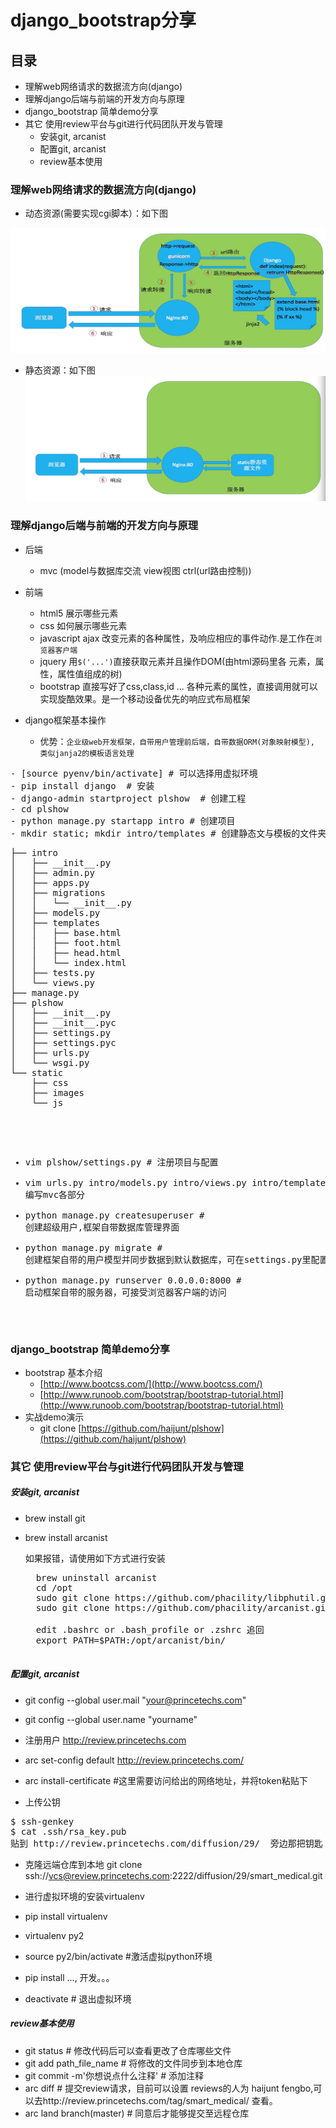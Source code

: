 # django_bootstrap分享
## 目录
- 理解web网络请求的数据流方向(django)
- 理解django后端与前端的开发方向与原理
- django_bootstrap 简单demo分享
- 其它 使用review平台与git进行代码团队开发与管理
	- 安装git, arcanist
	- 配置git, arcanist
	- review基本使用


### 理解web网络请求的数据流方向(django)
- 动态资源(需要实现cgi脚本）：如下图
	
<img src='./move.jpeg' width=800 height=200></img>
- 静态资源：如下图
	<img src='./static.jpeg' width=800 height=200></img>
### 理解django后端与前端的开发方向与原理
- 后端
	- mvc (model与数据库交流 view视图 ctrl(url路由控制))
- 前端
	- html5 展示哪些元素
	- css  如何展示哪些元素
	- javascript ajax 改变元素的各种属性，及响应相应的事件动作.是工作在`浏览器客户端`
	- jquery 用`$('...')`直接获取元素并且操作DOM(由html源码里各 元素，属性，属性值组成的树)
	- bootstrap 直接写好了css,class,id ... 各种元素的属性，直接调用就可以实现旋酷效果。是一个移动设备优先的响应式布局框架
	
- django框架基本操作
	- 优势：`企业级web开发框架，自带用户管理前后端，自带数据ORM(对象映射模型), 类似janja2的模板语言处理`
<pre>
- [source pyenv/bin/activate] # 可以选择用虚拟环境
- pip install django  # 安装
- django-admin startproject plshow  # 创建工程
- cd plshow
- python manage.py startapp intro # 创建项目
- mkdir static; mkdir intro/templates # 创建静态文与模板的文件夹
<pre>
├── intro
│   ├── __init__.py
│   ├── admin.py
│   ├── apps.py
│   ├── migrations
│   │   └── __init__.py
│   ├── models.py
│   ├── templates
│   │   ├── base.html
│   │   ├── foot.html
│   │   ├── head.html
│   │   └── index.html
│   ├── tests.py
│   └── views.py
├── manage.py
├── plshow
│   ├── __init__.py
│   ├── __init__.pyc
│   ├── settings.py
│   ├── settings.pyc
│   ├── urls.py
│   └── wsgi.py
└── static
    ├── css
    ├── images
    └── js
</pre>
- vim plshow/settings.py # 注册项目与配置
- vim urls.py intro/models.py intro/views.py intro/templates/*.html  # 编写mvc各部分
- python manage.py createsuperuser # 创建超级用户,框架自带数据库管理界面
- python manage.py migrate # 创建框架自带的用户模型并同步数据到默认数据库，可在settings.py里配置相应数据库
- python manage.py runserver 0.0.0.0:8000  # 启动框架自带的服务器，可接受浏览器客户端的访问

</pre>

	
### django_bootstrap 简单demo分享
	
- bootstrap 基本介绍
	- [http://www.bootcss.com/](http://www.bootcss.com/)
	- [http://www.runoob.com/bootstrap/bootstrap-tutorial.html](http://www.runoob.com/bootstrap/bootstrap-tutorial.html)
- 实战demo演示
	- git clone [https://github.com/haijunt/plshow](https://github.com/haijunt/plshow)
	
### 其它 使用review平台与git进行代码团队开发与管理
##### 安装git, arcanist
- brew install git
- brew install arcanist
    
    如果报错，请使用如下方式进行安装
    <pre>
    brew uninstall arcanist
    cd /opt
    sudo git clone https://github.com/phacility/libphutil.git
    sudo git clone https://github.com/phacility/arcanist.git

    edit .bashrc or .bash_profile or .zshrc 追回
    export PATH=$PATH:/opt/arcanist/bin/
	</pre>
	
##### 配置git, arcanist
- git config --global user.mail "your@princetechs.com"
- git config --global user.name "yourname"

- 注册用户 http://review.princetechs.com
- arc set-config default http://review.princetechs.com/
- arc install-certificate   #这里需要访问给出的网络地址，并将token粘贴下
- 上传公钥
<pre>
$ ssh-genkey
$ cat .ssh/rsa_key.pub
贴到 http://review.princetechs.com/diffusion/29/  旁边那把钥匙
</pre>


- 克隆远端仓库到本地
    git clone ssh://vcs@review.princetechs.com:2222/diffusion/29/smart_medical.git

- 进行虚拟环境的安装virtualenv
- pip install virtualenv
- virtualenv py2
- source py2/bin/activate #激活虚拟python环境
- pip install ..., 开发。。。
- deactivate # 退出虚拟环境

##### review基本使用
- git status  # 修改代码后可以查看更改了仓库哪些文件
- git add path_file_name   # 将修改的文件同步到本地仓库
- git commit -m'你想说点什么注释'   # 添加注释
- arc diff  # 提交review请求，目前可以设置 reviews的人为 haijunt fengbo,可以去http://review.princetechs.com/tag/smart_medical/ 查看。
- arc land branch(master) # 同意后才能够提交至远程仓库
